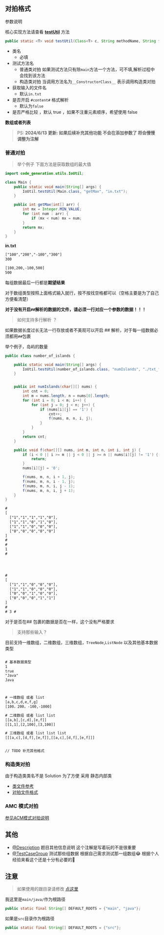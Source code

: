 ## 对拍格式


参数说明

核心实现方法请查看 **[testUtil](./IoUtil.java)** 方法

```java
public static <T> void testUtil(Class<T> c, String methodName, String fileName, boolean openLongContent,boolean isStrict)
```

 - 类名
   - 必填
 - 测试方法名
   - 普通类对拍 如果测试方法只有除`main`方法一个方法，可不填,解析过程中会找到该方法
   - 构造类对拍 当调用方法名为`__ConstructorClass__` 表示调用构造类对拍
 - 获取输入的文件名
   - 默认`in.txt`
 - 是否开启 `#content#` 格式解析
   - 默认为`false`
 - 是否严格比较 ，默认 true ，如果不注重元素顺序，希望使用 false

**数组或者列表**

> PS: **2024/6/13 更新: 如果后续补充其他功能 不会在添加参数了 将会慢慢调整为注解**

### 普通对拍

> 举个例子 下面方法是获取数组的最大值

```java
import code_generation.utils.IoUtil;

class Main {
    public static void main(String[] args) {
        IoUtil.testUtil(Main.class, "getMax", "in.txt");
    }

    public int getMax(int[] arr) {
        int mx = Integer.MIN_VALUE;
        for (int num : arr) {
            if (mx < num) mx = num;
        }
        return mx;
    }
}
```

**in.txt**
```txt
["100","200","-100","300"]
300

[100,200,-100,500]
500
```
每组数据最后一行都是**期望结果**

对于数组类型按照上面格式输入就行，按不按找空格都可以（空格主要是为了自己方便看清楚）

**对于没有开启`##`解析的数据的文件，请必须一行对应一个参数的数据！！！**

> 如何支持多行解析 ？

如果数据长度过长无法一行存放或者不美观可以开启 ## 解析，对于每一组数据必须都用`##`包裹

举个例子，岛屿的数量

```java
public class number_of_islands {

    public static void main(String[] args) {
        IoUtil.testUtil(number_of_islands.class, "numIslands", "./txt_file/in.txt", true);
    }


    public int numIslands(char[][] nums) {
        int cnt = 0;
        int m = nums.length, n = nums[0].length;
        for (int i = 0; i < m; i++) {
            for (int j = 0; j < n; j++) {
                if (nums[i][j] == '1') {
                    cnt++;
                    f(nums, m, n, i, j);
                }
            }
        }
        return cnt;
    }

    public void f(char[][] nums, int m, int n, int i, int j) {
        if (i < 0 || i >= m || j < 0 || j >= n || nums[i][j] != '1') {
            return;
        }
        nums[i][j] = '0';

        f(nums, m, n, i + 1, j);
        f(nums, m, n, i - 1, j);
        f(nums, m, n, i, j - 1);
        f(nums, m, n, i, j + 1);
    }
}

```


```txt
#
[
  ["1","1","1","1","0"],
  ["1","1","0","1","0"],
  ["1","1","0","0","0"],
  ["0","0","0","0","0"]
]
#
#
1
#




#
[
  ["1","1","0","0","0"],
  ["1","1","0","0","0"],
  ["0","0","1","0","0"],
  ["0","0","0","1","1"]
]
#
# 3 #
```

对于是否在## 包裹的数据是否在一样，这个没有严格要求


> 支持那些输入？

目前支持一维数组，二维数组，三维数组，`TreeNode`,`ListNode` 以及其他基本数据类型

```txt

# 基本数据类型
1
true
"Java"
Java



# 一维数组 或者 list
[a,b,c,d,e,f,g]
[100，200，-100,-1000]

# 二维数组 或者 list list
[[a,b],[c,d],[e,f]]
[[1,1],[2,100],[3,100]]

# 三维数组 或者 list list list
[[[a,c],[d,f],[e,f]],[[a,c],[d,f],[e,f]]]


// TODO 补充其他格式

```


### 构造类对拍


由于构造类类名不是 Solution 为了方便 采用 静态内部类 

- [类文件参考](../../leetcode/everyday/day_000/Code_0044_705.java)
- [对拍文件格式](../../leetcode/everyday/day_000/txt_file/Code_0044_705.txt)


### AMC 模式对拍

[参见ACM模式对拍说明](./ACM/readme.md)


## 其他

- [@Description](../annotation/Description.java)   题目其他信息说明 这个注解是写着玩的不是很重要
- [@TestCaseGroup](../annotation/TestCaseGroup.java) 测试那些组数据 根据自己需求测试那一组数组😂 根据个人经验来看这个还是十分有必要的🤨

## 注意

> 如果使用的跟目录请修改 [点这里](./IoUtil.java)


我这里是`main/java/`作为根路径

```java
public static final String[] DEFAULT_ROOTS = {"main", "java"};
```

如果是`src`目录作为根路径
```java
public static final String[] DEFAULT_ROOTS = {"src"};
```

